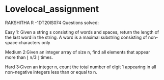 # Lovelocal_assignment
RAKSHITHA R -1DT20IS074
Questions solved:

Easy 1: Given a string s consisting of words and spaces, return the length of the last word in the string.
A word is a maximal substring consisting of non-space characters only

Medium 2:Given an integer array of size n, find all elements that appear more than ⌊ n/3 ⌋ times.

Hard 3:Given an integer n, count the total number of digit 1 appearing in all non-negative integers less than or equal to n.

